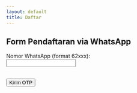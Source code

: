 ```yaml
---
layout: default
title: Daftar
---
```


<h2>Form Pendaftaran via WhatsApp</h2>

<form id="otpForm">
  <label>Nomor WhatsApp (format 62xxx):</label><br>
  <input type="text" id="phone" required /><br><br>

  <button type="button" onclick="sendOtp()">Kirim OTP</button><br><br>

  <div id="otpSection" style="display:none;">
    <label>Masukkan OTP:</label><br>
    <input type="text" id="otp" /><br><br>
    <button type="button" onclick="verifyOtp()">Verifikasi OTP</button>
  </div>

  <p id="result"></p>
</form>

<script>
const apiUrl = "http://localhost:3000"; // ubah jika beda server

function sendOtp() {
  const phone = document.getElementById("phone").value;
  fetch(`${apiUrl}/api/send-otp`, {
    method: "POST",
    headers: {
      "Content-Type": "application/json"
    },
    body: JSON.stringify({ phone })
  })
  .then(res => res.json())
  .then(data => {
    document.getElementById("result").innerText = data.message;
    if (data.message === "OTP berhasil dikirim") {
      document.getElementById("otpSection").style.display = "block";
    }
  })
  .catch(err => {
    console.error(err);
    document.getElementById("result").innerText = "Gagal kirim OTP";
  });
}

function verifyOtp() {
  const phone = document.getElementById("phone").value;
  const otp = document.getElementById("otp").value;

  fetch(`${apiUrl}/api/verify-otp`, {
    method: "POST",
    headers: {
      "Content-Type": "application/json"
    },
    body: JSON.stringify({ phone, otp })
  })
  .then(res => res.json())
  .then(data => {
    document.getElementById("result").innerText = data.message;
  })
  .catch(err => {
    console.error(err);
    document.getElementById("result").innerText = "Gagal verifikasi OTP";
  });
}
</script>
